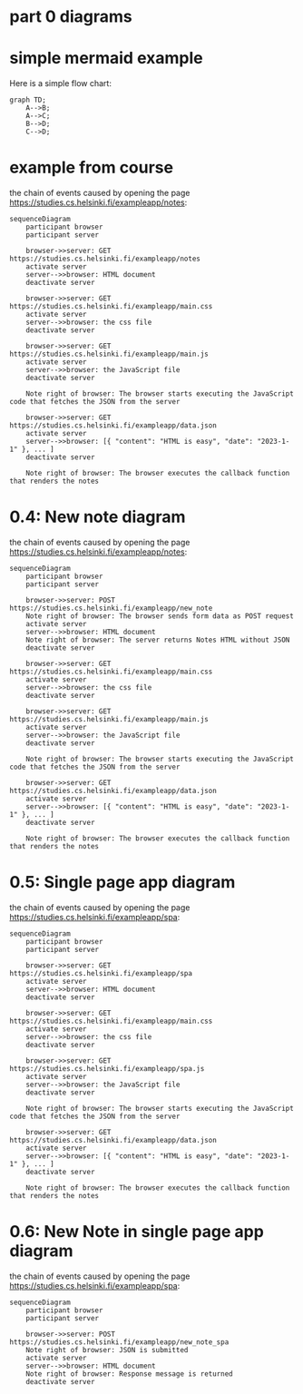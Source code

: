 # part 0 diagrams

# simple mermaid example
Here is a simple flow chart:

```mermaid
graph TD;
    A-->B;
    A-->C;
    B-->D;
    C-->D;
```

# example from course
the chain of events caused by opening the page https://studies.cs.helsinki.fi/exampleapp/notes:

```mermaid
sequenceDiagram
    participant browser
    participant server

    browser->>server: GET https://studies.cs.helsinki.fi/exampleapp/notes
    activate server
    server-->>browser: HTML document
    deactivate server

    browser->>server: GET https://studies.cs.helsinki.fi/exampleapp/main.css
    activate server
    server-->>browser: the css file
    deactivate server

    browser->>server: GET https://studies.cs.helsinki.fi/exampleapp/main.js
    activate server
    server-->>browser: the JavaScript file
    deactivate server

    Note right of browser: The browser starts executing the JavaScript code that fetches the JSON from the server

    browser->>server: GET https://studies.cs.helsinki.fi/exampleapp/data.json
    activate server
    server-->>browser: [{ "content": "HTML is easy", "date": "2023-1-1" }, ... ]
    deactivate server

    Note right of browser: The browser executes the callback function that renders the notes
```

# 0.4: New note diagram
the chain of events caused by opening the page https://studies.cs.helsinki.fi/exampleapp/notes:

```mermaid
sequenceDiagram
    participant browser
    participant server

    browser->>server: POST https://studies.cs.helsinki.fi/exampleapp/new_note
    Note right of browser: The browser sends form data as POST request
    activate server
    server-->>browser: HTML document
    Note right of browser: The server returns Notes HTML without JSON
    deactivate server

    browser->>server: GET https://studies.cs.helsinki.fi/exampleapp/main.css
    activate server
    server-->>browser: the css file
    deactivate server

    browser->>server: GET https://studies.cs.helsinki.fi/exampleapp/main.js
    activate server
    server-->>browser: the JavaScript file
    deactivate server

    Note right of browser: The browser starts executing the JavaScript code that fetches the JSON from the server

    browser->>server: GET https://studies.cs.helsinki.fi/exampleapp/data.json
    activate server
    server-->>browser: [{ "content": "HTML is easy", "date": "2023-1-1" }, ... ]
    deactivate server

    Note right of browser: The browser executes the callback function that renders the notes
```

# 0.5: Single page app diagram
the chain of events caused by opening the page https://studies.cs.helsinki.fi/exampleapp/spa:

```mermaid
sequenceDiagram
    participant browser
    participant server

    browser->>server: GET https://studies.cs.helsinki.fi/exampleapp/spa
    activate server
    server-->>browser: HTML document
    deactivate server

    browser->>server: GET https://studies.cs.helsinki.fi/exampleapp/main.css
    activate server
    server-->>browser: the css file
    deactivate server

    browser->>server: GET https://studies.cs.helsinki.fi/exampleapp/spa.js
    activate server
    server-->>browser: the JavaScript file
    deactivate server

    Note right of browser: The browser starts executing the JavaScript code that fetches the JSON from the server

    browser->>server: GET https://studies.cs.helsinki.fi/exampleapp/data.json
    activate server
    server-->>browser: [{ "content": "HTML is easy", "date": "2023-1-1" }, ... ]
    deactivate server

    Note right of browser: The browser executes the callback function that renders the notes
```

# 0.6: New Note in single page app diagram
the chain of events caused by opening the page https://studies.cs.helsinki.fi/exampleapp/spa:

```mermaid
sequenceDiagram
    participant browser
    participant server

    browser->>server: POST https://studies.cs.helsinki.fi/exampleapp/new_note_spa
    Note right of browser: JSON is submitted
    activate server
    server-->>browser: HTML document
    Note right of browser: Response message is returned
    deactivate server
```
